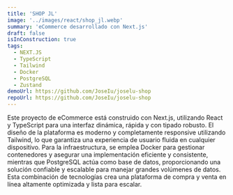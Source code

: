 ```yaml
---
title: 'SHOP JL'
image: '../images/react/shop_jl.webp'
summary: 'eCommerce desarrollado con Next.js'
draft: false
isInConstruction: true
tags:
  - NEXT.JS
  - TypeScript
  - Tailwind
  - Docker
  - PostgreSQL
  - Zustand
demoUrl: https://github.com/JoseIu/joselu-shop
repoUrl: https://github.com/JoseIu/joselu-shop
---
```


Este proyecto de eCommerce está construido con Next.js, utilizando React y TypeScript para una interfaz dinámica, rápida y con tipado robusto. El diseño de la plataforma es moderno y completamente responsive utilizando Tailwind, lo que garantiza una experiencia de usuario fluida en cualquier dispositivo. Para la infraestructura, se emplea Docker para gestionar contenedores y asegurar una implementación eficiente y consistente, mientras que PostgreSQL actúa como base de datos, proporcionando una solución confiable y escalable para manejar grandes volúmenes de datos. Esta combinación de tecnologías crea una plataforma de compra y venta en línea altamente optimizada y lista para escalar.
